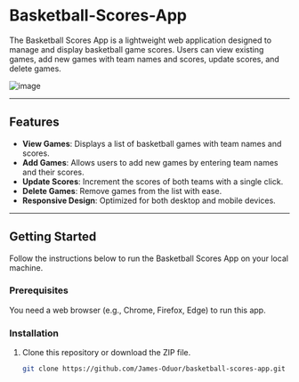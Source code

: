 # Basketball-Scores-App
The Basketball Scores App is a lightweight web application designed to manage and display basketball game scores. Users can view existing games, add new games with team names and scores, update scores, and delete games.

![image](https://github.com/user-attachments/assets/0ad2bf5d-34f9-4b88-b2fc-8e171ca38c34)

---

## Features

- **View Games**: Displays a list of basketball games with team names and scores.
- **Add Games**: Allows users to add new games by entering team names and their scores.
- **Update Scores**: Increment the scores of both teams with a single click.
- **Delete Games**: Remove games from the list with ease.
- **Responsive Design**: Optimized for both desktop and mobile devices.

---

## Getting Started

Follow the instructions below to run the Basketball Scores App on your local machine.

### Prerequisites
You need a web browser (e.g., Chrome, Firefox, Edge) to run this app.

### Installation

1. Clone this repository or download the ZIP file.
   ```bash
   git clone https://github.com/James-Oduor/basketball-scores-app.git
